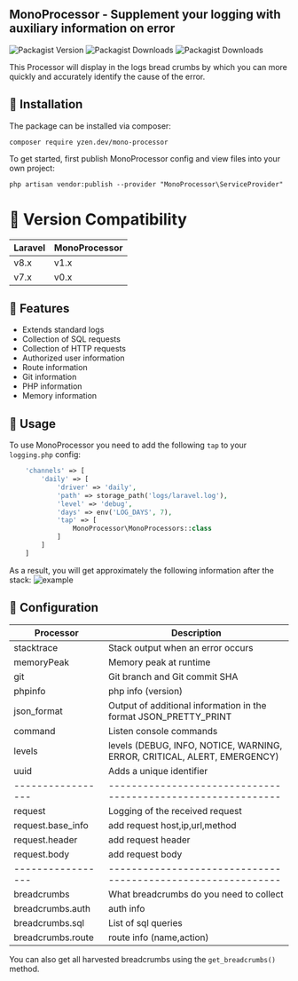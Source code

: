 ## MonoProcessor - Supplement your logging with auxiliary information on error 
![Packagist Version](https://img.shields.io/packagist/v/yzen.dev/mono-processor?color=%23007ec6&style=plastic)
![Packagist Downloads](https://img.shields.io/packagist/dm/yzen.dev/mono-processor)
![Packagist Downloads](https://img.shields.io/packagist/dt/yzen.dev/mono-processor)

This Processor will display in the logs bread crumbs by which you can more quickly and accurately identify the cause of the error.

## :scroll: **Installation**
The package can be installed via composer:
```
composer require yzen.dev/mono-processor
```
To get started, first publish MonoProcessor config and view files into your own project:
```
php artisan vendor:publish --provider "MonoProcessor\ServiceProvider"
```

# :scroll: **Version Compatibility**
| Laravel | MonoProcessor |
| ------- | ------------- |
| v8.x | v1.x |
| v7.x | v0.x |

## :scroll: **Features**
* Extends standard logs
* Collection of SQL requests
* Collection of HTTP requests
* Authorized user information
* Route information 
* Git information 
* PHP information 
* Memory information 

## :scroll: **Usage**
To use MonoProcessor you need to add the following `tap` to your `logging.php` config:
```php
    'channels' => [
        'daily' => [
            'driver' => 'daily',
            'path' => storage_path('logs/laravel.log'),
            'level' => 'debug',
            'days' => env('LOG_DAYS', 7),
            'tap' => [
                MonoProcessor\MonoProcessors::class
            ]
        ]
    ]
```
As a result, you will get approximately the following information after the stack: 
![example](http://ipic.su/img/img7/fs/Bezymyannyj.1601029498.jpg)

## :scroll: **Configuration**

| Processor         | Description                                                  |
| ----------------- | ------------------------------------------------------------ |
| stacktrace        | Stack output when an error occurs                            |
| memoryPeak        | Memory peak at runtime                                       |
| git               | Git branch and Git commit SHA                                |
| phpinfo           | php info (version)                                           |
| json_format       | Output of additional information in the format JSON_PRETTY_PRINT|
| command           | Listen console commands                                      |
| levels            | levels (DEBUG, INFO, NOTICE, WARNING, ERROR, CRITICAL, ALERT, EMERGENCY)|
| uuid              | Adds a unique identifier                                     |
| ----------------- | ------------------------------------------------------------ |
| request           | Logging of the received request                              |
| request.base_info | add request host,ip,url,method                               |
| request.header    | add request header                                           |
| request.body      | add request body                                             |
| ----------------- | ------------------------------------------------------------ |
| breadcrumbs       | What breadcrumbs do you need to collect                      |
| breadcrumbs.auth  | auth info                                                    |
| breadcrumbs.sql   | List of sql queries                                          |
| breadcrumbs.route  | route info (name,action)                                    |


You can also get all harvested breadcrumbs using the `get_breadcrumbs()` method.
